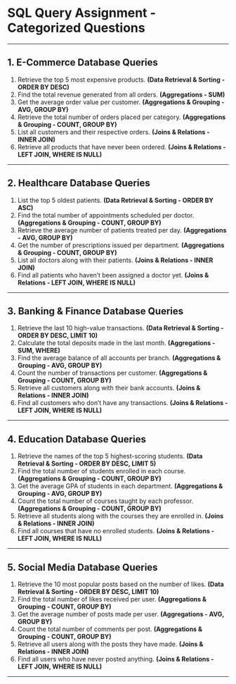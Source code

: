 # **SQL Query Assignment - Categorized Questions**  
---

## **1. E-Commerce Database Queries**  
1. Retrieve the top 5 most expensive products. **(Data Retrieval & Sorting - ORDER BY DESC)**  
2. Find the total revenue generated from all orders. **(Aggregations - SUM)**  
3. Get the average order value per customer. **(Aggregations & Grouping - AVG, GROUP BY)**  
4. Retrieve the total number of orders placed per category. **(Aggregations & Grouping - COUNT, GROUP BY)**  
5. List all customers and their respective orders. **(Joins & Relations - INNER JOIN)**  
6. Retrieve all products that have never been ordered. **(Joins & Relations - LEFT JOIN, WHERE IS NULL)**  

---

## **2. Healthcare Database Queries**  
1. List the top 5 oldest patients. **(Data Retrieval & Sorting - ORDER BY ASC)**  
2. Find the total number of appointments scheduled per doctor. **(Aggregations & Grouping - COUNT, GROUP BY)**  
3. Retrieve the average number of patients treated per day. **(Aggregations - AVG, GROUP BY)**  
4. Get the number of prescriptions issued per department. **(Aggregations & Grouping - COUNT, GROUP BY)**  
5. List all doctors along with their patients. **(Joins & Relations - INNER JOIN)**  
6. Find all patients who haven’t been assigned a doctor yet. **(Joins & Relations - LEFT JOIN, WHERE IS NULL)**  

---

## **3. Banking & Finance Database Queries**  
1. Retrieve the last 10 high-value transactions. **(Data Retrieval & Sorting - ORDER BY DESC, LIMIT 10)**  
2. Calculate the total deposits made in the last month. **(Aggregations - SUM, WHERE)**  
3. Find the average balance of all accounts per branch. **(Aggregations & Grouping - AVG, GROUP BY)**  
4. Count the number of transactions per customer. **(Aggregations & Grouping - COUNT, GROUP BY)**  
5. Retrieve all customers along with their bank accounts. **(Joins & Relations - INNER JOIN)**  
6. Find all customers who don’t have any transactions. **(Joins & Relations - LEFT JOIN, WHERE IS NULL)**  

---

## **4. Education Database Queries**  
1. Retrieve the names of the top 5 highest-scoring students. **(Data Retrieval & Sorting - ORDER BY DESC, LIMIT 5)**  
2. Find the total number of students enrolled in each course. **(Aggregations & Grouping - COUNT, GROUP BY)**  
3. Get the average GPA of students in each department. **(Aggregations & Grouping - AVG, GROUP BY)**  
4. Count the total number of courses taught by each professor. **(Aggregations & Grouping - COUNT, GROUP BY)**  
5. Retrieve all students along with the courses they are enrolled in. **(Joins & Relations - INNER JOIN)**  
6. Find all courses that have no enrolled students. **(Joins & Relations - LEFT JOIN, WHERE IS NULL)**  

---

## **5. Social Media Database Queries**  
1. Retrieve the 10 most popular posts based on the number of likes. **(Data Retrieval & Sorting - ORDER BY DESC, LIMIT 10)**  
2. Find the total number of likes received per user. **(Aggregations & Grouping - COUNT, GROUP BY)**  
3. Get the average number of posts made per user. **(Aggregations - AVG, GROUP BY)**  
4. Count the total number of comments per post. **(Aggregations & Grouping - COUNT, GROUP BY)**  
5. Retrieve all users along with the posts they have made. **(Joins & Relations - INNER JOIN)**  
6. Find all users who have never posted anything. **(Joins & Relations - LEFT JOIN, WHERE IS NULL)**  

---
